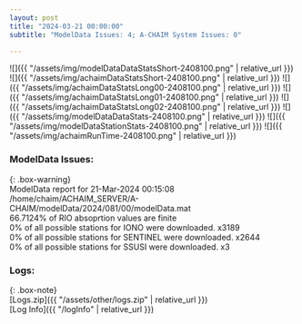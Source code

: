 ```yaml
---
layout: post
title: "2024-03-21 00:00:00"
subtitle: "ModelData Issues: 4; A-CHAIM System Issues: 0"

---
```


![]({{ "/assets/img/modelDataDataStatsShort-2408100.png" | relative_url }})
![]({{ "/assets/img/achaimDataStatsShort-2408100.png" | relative_url }})
![]({{ "/assets/img/achaimDataStatsLong00-2408100.png" | relative_url }})
![]({{ "/assets/img/achaimDataStatsLong01-2408100.png" | relative_url }})
![]({{ "/assets/img/achaimDataStatsLong02-2408100.png" | relative_url }})
![]({{ "/assets/img/modelDataDataStats-2408100.png" | relative_url }})
![]({{ "/assets/img/modelDataStationStats-2408100.png" | relative_url }})
![]({{ "/assets/img/achaimRunTime-2408100.png" | relative_url }})


### ModelData Issues:  
  
{: .box-warning}  
 ModelData report for 21-Mar-2024 00:15:08   
 /home/chaim/ACHAIM_SERVER/A-CHAIM/modelData/2024/081/00/modelData.mat   
 66.7124% of RIO absoprtion values are finite   
 0% of all possible stations for IONO were downloaded. x3189   
 0% of all possible stations for SENTINEL were downloaded. x2644   
 0% of all possible stations for SSUSI were downloaded. x3   
  


### Logs:  
  
{: .box-note}  
[Logs.zip]({{ "/assets/other/logs.zip" | relative_url }})  
[Log Info]({{ "/logInfo" | relative_url }})  
